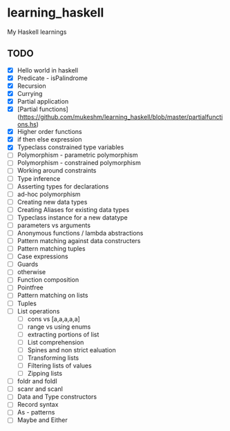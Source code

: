 # learning_haskell
My Haskell learnings

## TODO

  - [x] Hello world in haskell
  - [x] Predicate - isPalindrome
  - [x] Recursion
  - [x] Currying
  - [x] Partial application
  - [x] [Partial functions] (https://github.com/mukeshm/learning_haskell/blob/master/partialfunctions.hs)
  - [x] Higher order functions
  - [x] if then else expression
  - [x] Typeclass constrained type variables
  - [ ] Polymorphism - parametric polymorphism
  - [ ] Polymorphism - constrained polymorphism
  - [ ] Working around constraints
  - [ ] Type inference
  - [ ] Asserting types for declarations
  - [ ] ad-hoc polymorphism
  - [ ] Creating new data types
  - [ ] Creating Aliases for existing data types
  - [ ] Typeclass instance for a new datatype
  - [ ] parameters vs arguments
  - [ ] Anonymous functions / lambda abstractions
  - [ ] Pattern matching against data constructers
  - [ ] Pattern matching tuples
  - [ ] Case expressions
  - [ ] Guards
  - [ ] otherwise
  - [ ] Function composition
  - [ ] Pointfree
  - [ ] Pattern matching on lists
  - [ ] Tuples
  - [ ] List operations
      - [ ] cons vs [a,a,a,a,a]
      - [ ] range vs using enums
      - [ ] extracting portions of list
      - [ ] List comprehension
      - [ ] Spines and non strict ealuation
      - [ ] Transforming lists
      - [ ] Filtering lists of values
      - [ ] Zipping lists
  - [ ] foldr and foldl
  - [ ] scanr and scanl
  - [ ] Data and Type constructors
  - [ ] Record syntax
  - [ ] As - patterns
  - [ ] Maybe and Either